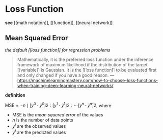 # Loss Function

**see** [[math notation]], [[function]], [[neural network]]

## Mean Squared Error

_the default [[loss function]] for regression problems_

> Mathematically, it is the preferred loss function under the inference framework of maximum likelihood if the distribution of the target [[variable]] is Gaussian. It is the [[loss function]] to be evaluated first and only changed if you have a good reason. &mdash; <https://machinelearningmastery.com/how-to-choose-loss-functions-when-training-deep-learning-neural-networks/>

**definition**

$\text{MSE} = -n \mid [y^0 \cdot \hat y^0]2 : [y^1 \cdot \hat y^1]2 : \cdots [y^n \cdot \hat y^n]2$, where

- $\text{MSE}$ is the _mean squared error_ of the values
- $n$ is the number of data points
- $y^i$ are the observed values
- $\hat y^i$ are the predicted values
